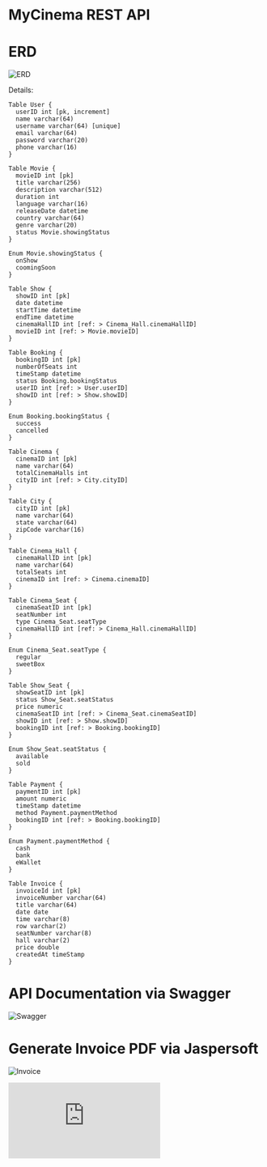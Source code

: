 # MyCinema REST API

# ERD

![ERD](https://gitlab.com/km3-bej-1/challenge/04-08/muhammadfauzanyasykur_reservasi_bioskop/-/raw/main/image/Reservasi%20Tiket%20Bioskop.png?raw=true)

Details:
```
Table User {
  userID int [pk, increment]
  name varchar(64)
  username varchar(64) [unique]
  email varchar(64)
  password varchar(20)
  phone varchar(16)
}

Table Movie {
  movieID int [pk]
  title varchar(256)
  description varchar(512)
  duration int
  language varchar(16)
  releaseDate datetime
  country varchar(64)
  genre varchar(20)
  status Movie.showingStatus
}

Enum Movie.showingStatus {
  onShow
  coomingSoon
}

Table Show {
  showID int [pk]
  date datetime
  startTime datetime
  endTime datetime
  cinemaHallID int [ref: > Cinema_Hall.cinemaHallID]
  movieID int [ref: > Movie.movieID]
}

Table Booking {
  bookingID int [pk]
  numberOfSeats int
  timeStamp datetime
  status Booking.bookingStatus
  userID int [ref: > User.userID]
  showID int [ref: > Show.showID]
}

Enum Booking.bookingStatus {
  success
  cancelled
}

Table Cinema {
  cinemaID int [pk]
  name varchar(64)
  totalCinemaHalls int
  cityID int [ref: > City.cityID]
}

Table City {
  cityID int [pk]
  name varchar(64)
  state varchar(64)
  zipCode varchar(16)
}

Table Cinema_Hall {
  cinemaHallID int [pk]
  name varchar(64)
  totalSeats int
  cinemaID int [ref: > Cinema.cinemaID]
}

Table Cinema_Seat {
  cinemaSeatID int [pk]
  seatNumber int
  type Cinema_Seat.seatType
  cinemaHallID int [ref: > Cinema_Hall.cinemaHallID]
}

Enum Cinema_Seat.seatType {
  regular
  sweetBox
}

Table Show_Seat {
  showSeatID int [pk]
  status Show_Seat.seatStatus
  price numeric
  cinemaSeatID int [ref: > Cinema_Seat.cinemaSeatID]
  showID int [ref: > Show.showID]
  bookingID int [ref: > Booking.bookingID]
}

Enum Show_Seat.seatStatus {
  available
  sold
}

Table Payment {
  paymentID int [pk]
  amount numeric
  timeStamp datetime
  method Payment.paymentMethod
  bookingID int [ref: > Booking.bookingID]
}

Enum Payment.paymentMethod {
  cash
  bank
  eWallet
}

Table Invoice {
  invoiceId int [pk]
  invoiceNumber varchar(64)
  title varchar(64)
  date date
  time varchar(8)
  row varchar(2)
  seatNumber varchar(8)
  hall varchar(2)
  price double
  createdAt timeStamp
}
```
# API Documentation via Swagger
![Swagger](https://gitlab.com/km3-bej-1/challenge/04-08/muhammadfauzanyasykur_reservasi_bioskop/-/raw/develop/image/MyCinemaAPI-Swagger.png?raw=true)

# Generate Invoice PDF via Jaspersoft
![Invoice](https://gitlab.com/km3-bej-1/challenge/04-08/muhammadfauzanyasykur_reservasi_bioskop/-/raw/develop/image/MyCinema-InvoiceTicket.png?raw=true)

![Invoice.PDF](https://gitlab.com/km3-bej-1/challenge/04-08/muhammadfauzanyasykur_reservasi_bioskop/-/raw/develop/generated-invoices/invoice-MYCNM-001.pdf?raw=true)
